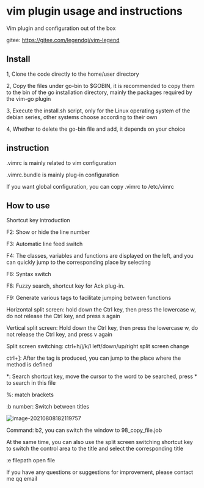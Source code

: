 # vim plugin usage and instructions

Vim plugin and configuration out of the box

gitee: https://gitee.com/legendqi/vim-legend

## Install

1, Clone the code directly to the home/user directory

2, Copy the files under go-bin to $GOBIN, it is recommended to copy them to the bin of the go installation directory, mainly the packages required by the vim-go plugin

3, Execute the install.sh script, only for the Linux operating system of the debian series, other systems choose according to their own

4, Whether to delete the go-bin file and add, it depends on your choice

## instruction

.vimrc is mainly related to vim configuration

.vimrc.bundle is mainly plug-in configuration

If you want global configuration, you can copy .vimrc to /etc/vimrc

## How to use

Shortcut key introduction

F2: Show or hide the line number

F3: Automatic line feed switch

F4: The classes, variables and functions are displayed on the left, and you can quickly jump to the corresponding place by selecting

F6: Syntax switch

F8: Fuzzy search, shortcut key for Ack plug-in.

F9: Generate various tags to facilitate jumping between functions

Horizontal split screen: hold down the Ctrl key, then press the lowercase w, do not release the Ctrl key, and press s again

Vertical split screen: Hold down the Ctrl key, then press the lowercase w, do not release the Ctrl key, and press v again

Split screen switching: ctrl+h/j/k/l left/down/up/right split screen change

ctrl+]: After the tag is produced, you can jump to the place where the method is defined

*: Search shortcut key, move the cursor to the word to be searched, press * to search in this file

%: match brackets

:b number:   Switch between titles

![image-20210808182119757](/home/legend/.config/Typora/typora-user-images/image-20210808182119757.png)

Command: b2, you can switch the window to 98_copy_file.job

At the same time, you can also use the split screen switching shortcut key to switch the control area to the title and select the corresponding title

:e filepath open file

If you have any questions or suggestions for improvement, please contact me qq email
